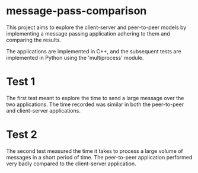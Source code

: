 # message-pass-comparison

This project aims to explore the client-server and peer-to-peer models by implementing a message passing application adhering to them and comparing the results.

The applications are implemented in C++, and the subsequent tests are implemented in Python using the 'multiprocess' module.

# Test 1

The first test meant to explore the time to send a large message over the two applications.
The time recorded was similar in both the peer-to-peer and client-server applications.

# Test 2

The second test measured the time it takes to process a large volume of messages in a short period of time.
The peer-to-peer application performed very badly compared to the client-server application.
